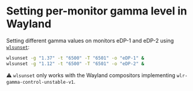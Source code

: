 # Setting per-monitor gamma level in Wayland

Setting different gamma values on monitors eDP-1 and eDP-2 using [`wlsunset`](https://github.com/kennylevinsen/wlsunset):

```sh
wlsunset -g "1.37" -t "6500" -T "6501" -o "eDP-1" &
wlsunset -g "1.12" -t "6500" -T "6501" -o "eDP-2" &
```

⚠️ `wlsunset` only works with the Wayland compositors implementing `wlr-gamma-control-unstable-v1`.
